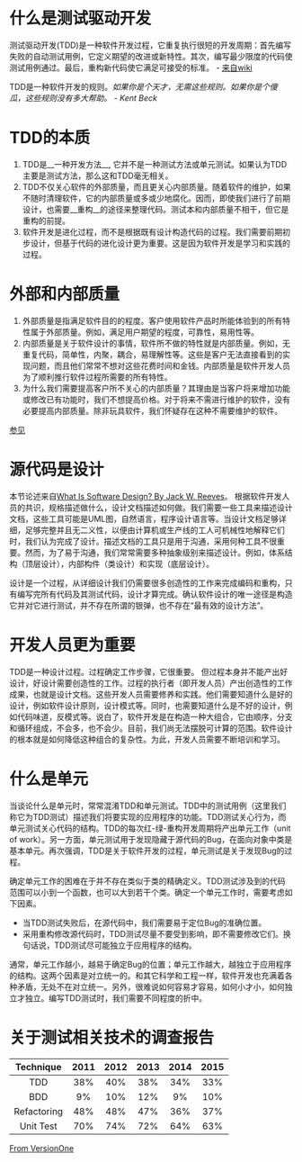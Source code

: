 # 什么是测试驱动开发

测试驱动开发(TDD)是一种软件开发过程，它重复执行很短的开发周期：首先编写失败的自动测试用例，它定义期望的改进或新特性。其次，编写最少限度的代码使测试用例通过。最后，重构新代码使它满足可接受的标准。 - [来自wiki](https://en.wikipedia.org/wiki/Test-driven_development)

TDD是一种软件开发的规则。_如果你是个天才，无需这些规则。如果你是个傻瓜，这些规则没有多大帮助。 -  Kent Beck_

# TDD的本质

1. TDD是__一种开发方法__, 它并不是一种测试方法或单元测试。如果认为TDD主要是测试方法，那么这和TDD毫无相关。
2. TDD不仅关心软件的外部质量，而且更关心内部质量。随着软件的维护，如果不随时清理软件，它的内部质量或多或少地腐化。因而，即使我们进行了前期设计，也需要__重构__的途径来整理代码。测试本和内部质量不相干，但它是重构的前提。 
3. 软件开发是进化过程，而不是根据既有设计构造代码的过程。我们需要前期初步设计，但基于代码的进化设计更为重要。这是因为软件开发是学习和实践的过程。 

# 外部和内部质量

1. 外部质量是指满足软件目的的程度。客户使用软件产品时所能体验到的所有特性属于外部质量。例如，满足用户期望的程度，可靠性，易用性等。
2. 内部质量是关于软件设计的事情，软件所不做的特性就是内部质量。例如，无重复代码，简单性，内聚，耦合，易理解性等。这些是客户无法直接看到的实现问题，而且他们常常不想对这些花费时间和金钱。内部质量是软件开发人员为了顺利推行软件过程所需要的所有特性。
3. 为什么我们需要提高客户所不关心的内部质量？其理由是当客户将来增加功能或修改已有功能时，我们不想提高价格。对于将来不需进行维护的软件，没有必要提高内部质量。除非玩具软件，我们怀疑存在这种不需要维护的软件。 

[参见](http://c2.com/cgi/wiki?InternalAndExternalQuality)

# 源代码是设计

本节论述来自[What Is Software Design? By Jack W. Reeves](http://www.developerdotstar.com/mag/articles/PDF/DevDotStar_Reeves_CodeAsDesign.pdf)。 根据软件开发人员的共识，规格描述做什么，设计文档描述如何做。我们需要一些工具来描述设计文档，这些工具可能是UML图，自然语言，程序设计语言等。当设计文档足够详细，足够完整并且无二义性，以便由计算机或生产线的工人可机械性地解释它们时，我们认为完成了设计。描述文档的工具只是用于沟通，采用何种工具不很重要。然而，为了易于沟通，我们常常需要多种抽象级别来描述设计。例如，体系结构（顶层设计），内部构件（类设计）和实现（底层设计）。

设计是一个过程，从详细设计我们仍需要很多创造性的工作来完成编码和重构，只有编写完所有代码及其测试代码，设计才算完成。确认软件设计的唯一途径是构造它并对它进行测试，并不存在所谓的银弹，也不存在“最有效的设计方法”。 

# 开发人员更为重要

TDD是一种设计过程。过程确定工作步骤，它很重要。 但过程本身并不能产出好设计，好设计需要创造性的工作。过程的执行者（即开发人员）产出创造性的工作成果，也就是设计文档。这些开发人员需要修养和实践。他们需要知道什么是好的设计，例如软件设计原则，设计模式等。同时，也需要知道什么是不好的设计，例如代码味道，反模式等。说白了，软件开发是在构造一种大组合，它由顺序，分支和循环组成，不会多，也不会少。目前，我们尚无法摆脱可计算的范围。软件设计的根本就是如何降低这种组合的复杂性。为此，开发人员需要不断培训和学习。

# 什么是单元

当谈论什么是单元时，常常混淆TDD和单元测试。TDD中的测试用例（这里我们称它为TDD测试）描述我们将要实现的应用程序的功能。TDD测试关心行为，而单元测试关心代码的结构。TDD的每次红-绿-重构开发周期将产出单元工作（unit of work）。另一方面，单元测试用于发现隐藏于源代码的Bug，在面向对象中类是基本单元。再次强调，TDD是关于软件开发的过程，单元测试是关于发现Bug的过程。 

确定单元工作的困难在于并不存在类似于类的精确定义。TDD测试涉及到的代码范围可以小到一个函数，也可以大到若干个类。确定一个单元工作时，需要考虑如下因素。

 - 当TDD测试失败后，在源代码中，我们需要易于定位Bug的准确位置。
 - 采用重构修改源代码时，TDD测试尽量不要受到影响，即不需要修改它们。换句话说，TDD测试尽可能独立于应用程序的结构。

通常，单元工作越小，越易于确定Bug的位置；单元工作越大，越独立于应用程序的结构。这两个因素是对立统一的。和其它科学和工程一样，软件开发也充满着各种矛盾，无处不在对立统一。另外，很难说如何容易才容易，如何小才小，如何独立才独立。编写TDD测试时，我们需要不同程度的折中。

# 关于测试相关技术的调查报告

| Technique   | 2011 | 2012 | 2013 | 2014 | 2015 |
|:-----------:|:----:|:----:|:----:|:----:|:----:|
| TDD         | 38%  | 40%  | 38%  | 34%  | 33%  |
| BDD         | 9%   | 10%  | 12%  | 9%   | 10%  |
| Refactoring | 48%  | 48%  | 47%  | 36%  | 37%  |
| Unit Test   | 70%  | 74%  | 72%  | 64%  | 63%  |

[From VersionOne](https://www.versionone.com/)


